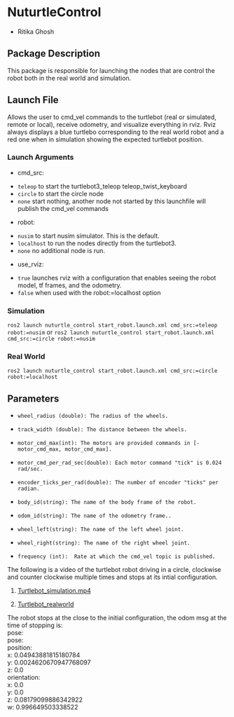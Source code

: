 # NuturtleControl
* Ritika Ghosh

## Package Description
This package is responsible for launching the nodes that are control the robot both in the real world and simulation.

## Launch File
Allows the user to cmd_vel commands to the turtlebot (real or simulated, remote or local), receive odometry, and visualize everything in rviz. Rviz always displays a blue turtlebo corresponding to the real world robot and a red one when in simulation showing the expected turtlebot position.
### Launch Arguments
- cmd_src:
* `teleop` to start the turtlebot3_teleop teleop_twist_keyboard
* `circle` to start the circle node
* `none` start nothing, another node not started by this launchfile will publish the cmd_vel commands
- robot:
* `nusim` to start nusim simulator. This is the default. 
* `localhost` to run the nodes directly from the turtlebot3.
* `none` no additional node is run.
- use_rviz:
* `true` launches rviz with a configuration that enables seeing the robot model, tf frames, and the odometry. 
* `false` when used with the robot:=localhost option
### Simulation
`ros2 launch nuturtle_control start_robot.launch.xml cmd_src:=teleop robot:=nusim`
or
`ros2 launch nuturtle_control start_robot.launch.xml cmd_src:=circle robot:=nusim`
### Real World
`ros2 launch nuturtle_control start_robot.launch.xml cmd_src:=circle robot:=localhost`

## Parameters
*     wheel_radius (double): The radius of the wheels.
*     track_width (double): The distance between the wheels.
*     motor_cmd_max(int): The motors are provided commands in [-motor_cmd_max, motor_cmd_max].
*     motor_cmd_per_rad_sec(double): Each motor command "tick" is 0.024 rad/sec.
*     encoder_ticks_per_rad(double): The number of encoder "ticks" per radian.
*     body_id(string): The name of the body frame of the robot.
*     odom_id(string): The name of the odometry frame..
*     wheel_left(string): The name of the left wheel joint.
*     wheel_right(string): The name of the right wheel joint.
*     frequency (int):  Rate at which the cmd_vel topic is published.

The following is a video of the turtlebot robot driving in a circle, clockwise and counter clockwise multiple times and stops at its intial configuration.

1. [Turtlebot_simulation.mp4](https://user-images.githubusercontent.com/60728026/217688212-0d05f264-89fa-48e9-8433-4c95c98bdbc9.mp4)

2. [Turtlebot_realworld](https://user-images.githubusercontent.com/60728026/217689574-8d78a9b8-6175-47cf-8473-8954e2625b56.mp4)

<p>The robot stops at the close to the initial configuration, the odom msg at the time of stopping is:<br>
pose:<br>
  pose:<br>
    position:<br>
  	x: 0.04943881815180784<br>
  	y: 0.0024620670947768097<br>
  	z: 0.0<br>
	orientation:<br>
  	x: 0.0<br>
  	y: 0.0<br>
  	z: 0.08179099886342922<br>
  	w: 0.996649503338522</p>
